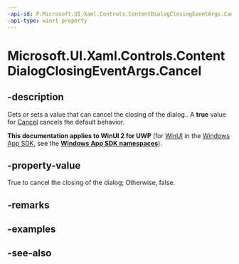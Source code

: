 ```yaml
---
-api-id: P:Microsoft.UI.Xaml.Controls.ContentDialogClosingEventArgs.Cancel
-api-type: winrt property
---
```


<!-- Property syntax
public bool Cancel { get;  set; }
-->

# Microsoft.UI.Xaml.Controls.ContentDialogClosingEventArgs.Cancel

## -description
Gets or sets a value that can cancel the closing of the dialog.. A **true** value for [Cancel](contentdialogbuttonclickeventargs_cancel.md) cancels the default behavior.

**This documentation applies to WinUI 2 for UWP** (for [WinUI](/windows/apps/winui/winui3/) in the [Windows App SDK](/windows/apps/windows-app-sdk/), see the **[Windows App SDK namespaces](/windows/windows-app-sdk/api/winrt/)**).

## -property-value
True to cancel the closing of the dialog; Otherwise, false.

## -remarks

## -examples

## -see-also
